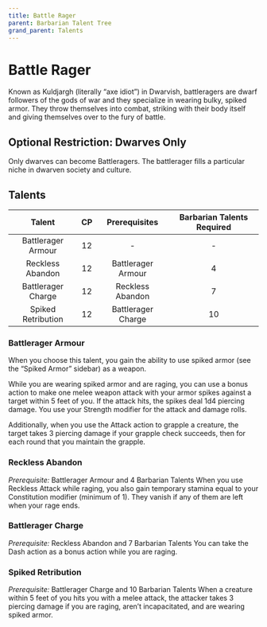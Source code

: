 ```yaml
---
title: Battle Rager
parent: Barbarian Talent Tree
grand_parent: Talents
---
```


# Battle Rager
Known as Kuldjargh (literally “axe idiot”) in Dwarvish, battleragers are dwarf followers of the gods of war and they specialize in wearing bulky, spiked armor. They throw themselves into combat, striking with their body itself and giving themselves over to the fury of battle.

## Optional Restriction: Dwarves Only
Only dwarves can become Battleragers. The battlerager fills a particular niche in dwarven society and culture.

## Talents

| Talent | CP | Prerequisites | Barbarian Talents Required |
|:------:|:--:|:-------------:|:---------------------:|
| Battlerager Armour | 12 | - | - |
| Reckless Abandon | 12 | Battlerager Armour | 4 |
| Battlerager Charge | 12 | Reckless Abandon | 7 |
| Spiked Retribution | 12 | Battlerager Charge | 10 |


### Battlerager Armour
When you choose this talent, you gain the ability to use spiked armor (see the “Spiked Armor” sidebar) as a weapon.

While you are wearing spiked armor and are raging, you can use a bonus action to make one melee weapon attack with your armor spikes against a target within 5 feet of you. If the attack hits, the spikes deal 1d4 piercing damage. You use your Strength modifier for the attack and damage rolls.

Additionally, when you use the Attack action to grapple a creature, the target takes 3 piercing damage if your grapple check succeeds, then for each round that you maintain the grapple.

### Reckless Abandon
*Prerequisite:* Battlerager Armour and 4 Barbarian Talents
When you use Reckless Attack while raging, you also gain temporary stamina equal to your Constitution modifier (minimum of 1). They vanish if any of them are left when your rage ends.

### Battlerager Charge
*Prerequisite:* Reckless Abandon and 7 Barbarian Talents
You can take the Dash action as a bonus action while you are raging.

### Spiked Retribution
*Prerequisite:* Battlerager Charge and 10 Barbarian Talents
When a creature within 5 feet of you hits you with a melee attack, the attacker takes 3 piercing damage if you are raging, aren’t incapacitated, and are wearing spiked armor.
